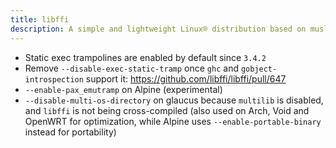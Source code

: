 ```yaml
---
title: libffi
description: A simple and lightweight Linux® distribution based on musl libc and toybox
---
```


- Static exec trampolines are enabled by default since `3.4.2`
- Remove `--disable-exec-static-tramp` once `ghc` and `gobject-introspection` support it: https://github.com/libffi/libffi/pull/647
- `--enable-pax_emutramp` on Alpine (experimental)
- `--disable-multi-os-directory` on glaucus because `multilib` is disabled, and `libffi` is not being cross-compiled (also used on Arch, Void and OpenWRT for optimization, while Alpine uses `--enable-portable-binary` instead for portability)
